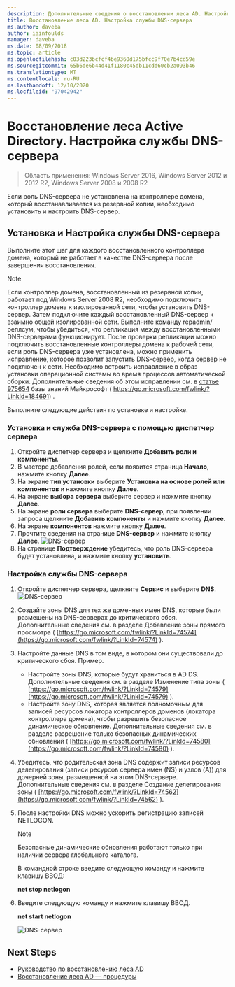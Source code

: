 ```yaml
---
description: Дополнительные сведения о восстановлении леса AD. Настройка службы DNS-сервера
title: Восстановление леса AD. Настройка службы DNS-сервера
ms.author: daveba
author: iainfoulds
manager: daveba
ms.date: 08/09/2018
ms.topic: article
ms.openlocfilehash: c03d223bcfcf4be9360d175bfcc9f70e7b4cd59e
ms.sourcegitcommit: 65b6de6b44d41f1180c45db11cdd60cb2a093b46
ms.translationtype: MT
ms.contentlocale: ru-RU
ms.lasthandoff: 12/10/2020
ms.locfileid: "97042942"
---
```

# <a name="ad-forest-recovery---configuring-the-dns-server-service"></a>Восстановление леса Active Directory. Настройка службы DNS-сервера

>Область применения: Windows Server 2016, Windows Server 2012 и 2012 R2, Windows Server 2008 и 2008 R2

Если роль DNS-сервера не установлена на контроллере домена, который восстанавливается из резервной копии, необходимо установить и настроить DNS-сервер.

## <a name="install-and-configure-the-dns-server-service"></a>Установка и Настройка службы DNS-сервера

Выполните этот шаг для каждого восстановленного контроллера домена, который не работает в качестве DNS-сервера после завершения восстановления.

> [!NOTE]
> Если контроллер домена, восстановленный из резервной копии, работает под Windows Server 2008 R2, необходимо подключить контроллер домена к изолированной сети, чтобы установить DNS-сервер. Затем подключите каждый восстановленный DNS-сервер к взаимно общей изолированной сети. Выполните команду repadmin/реплсум, чтобы убедиться, что репликация между восстановленными DNS-серверами функционирует. После проверки репликации можно подключить восстановленные контроллеры домена к рабочей сети, если роль DNS-сервера уже установлена, можно применить исправление, которое позволит запустить DNS-сервер, когда сервер не подключен к сети. Необходимо встроить исправление в образ установки операционной системы во время процессов автоматической сборки. Дополнительные сведения об этом исправлении см. в [статье 975654](https://go.microsoft.com/fwlink/?LinkId=184691) базы знаний Майкрософт ( https://go.microsoft.com/fwlink/?LinkId=184691) .

Выполните следующие действия по установке и настройке.

### <a name="to-install-and-the-dns-server-service-using-server-manager"></a>Установка и служба DNS-сервера с помощью диспетчер сервера

1. Откройте диспетчер сервера и щелкните **Добавить роли и компоненты**.
2. В мастере добавления ролей, если появится страница **Начало**, нажмите кнопку **Далее**.
3. На экране **тип установки** выберите **Установка на основе ролей или компонентов** и нажмите кнопку **Далее**.
4. На экране **выбора сервера** выберите сервер и нажмите кнопку **Далее**.
5. На экране **роли сервера** выберите **DNS-сервер**, при появлении запроса щелкните **Добавить компоненты** и нажмите кнопку **Далее**.
6. На экране **компонентов** нажмите кнопку **Далее**.
7. Прочтите сведения на странице **DNS-сервер** и нажмите кнопку **Далее**.
   ![DNS-сервер](media/AD-Forest-Recovery-Configure-DNS/dns1.png)
8. На странице **Подтверждение** убедитесь, что роль DNS-сервера будет установлена, и нажмите кнопку **установить**.

### <a name="to-configure-the-dns-server-service"></a>Настройка службы DNS-сервера

1. Откройте диспетчер сервера, щелкните **Сервис** и выберите **DNS**.
   ![DNS-сервер](media/AD-Forest-Recovery-Configure-DNS/dns2.png)
2. Создайте зоны DNS для тех же доменных имен DNS, которые были размещены на DNS-серверах до критического сбоя. Дополнительные сведения см. в разделе Добавление зоны прямого просмотра ( [https://go.microsoft.com/fwlink/?LinkId=74574](https://go.microsoft.com/fwlink/?LinkId=74574) ).
3. Настройте данные DNS в том виде, в котором они существовали до критического сбоя. Пример.

   - Настройте зоны DNS, которые будут храниться в AD DS. Дополнительные сведения см. в разделе Изменение типа зоны ( [https://go.microsoft.com/fwlink/?LinkId=74579](https://go.microsoft.com/fwlink/?LinkId=74579) ).
   - Настройте зону DNS, которая является полномочным для записей ресурсов локатора контроллеров доменов (локатора контроллера домена), чтобы разрешить безопасное динамическое обновление. Дополнительные сведения см. в разделе разрешение только безопасных динамических обновлений ( [https://go.microsoft.com/fwlink/?LinkId=74580](https://go.microsoft.com/fwlink/?LinkId=74580) ).

4. Убедитесь, что родительская зона DNS содержит записи ресурсов делегирования (записи ресурсов сервера имен (NS) и узлов (A)) для дочерней зоны, размещенной на этом DNS-сервере. Дополнительные сведения см. в разделе Создание делегирования зоны ( [https://go.microsoft.com/fwlink/?LinkId=74562](https://go.microsoft.com/fwlink/?LinkId=74562) ).
5. После настройки DNS можно ускорить регистрацию записей NETLOGON.

   > [!NOTE]
   > Безопасные динамические обновления работают только при наличии сервера глобального каталога.

   В командной строке введите следующую команду и нажмите клавишу ВВОД:

   **net stop netlogon**

6. Введите следующую команду и нажмите клавишу ВВОД.

   **net start netlogon**

   ![DNS-сервер](media/AD-Forest-Recovery-Configure-DNS/dns3.png)

## <a name="next-steps"></a>Next Steps

- [Руководство по восстановлению леса AD](AD-Forest-Recovery-Guide.md)
- [Восстановление леса AD — процедуры](AD-Forest-Recovery-Procedures.md)
